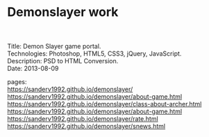 # Demonslayer work
<br /><br />
Title: Demon Slayer game portal.<br />
Technologies: Photoshop, HTML5, CSS3, jQuery, JavaScript.<br />
Description: PSD to HTML Conversion.<br />
Date: 2013-08-09<br />

pages:<br />
https://sanderv1992.github.io/demonslayer/<br />
https://sanderv1992.github.io/demonslayer/about-game.html<br />
https://sanderv1992.github.io/demonslayer/class-about-archer.html<br />
https://sanderv1992.github.io/demonslayer/about-game.html<br />
https://sanderv1992.github.io/demonslayer/rate.html<br />
https://sanderv1992.github.io/demonslayer/snews.html<br />

